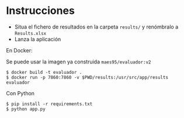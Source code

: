 # Instrucciones

- Situa el fichero de resultados en la carpeta `results/` y renómbralo a `Results.xlsx`
- Lanza la aplicación 

En Docker:

Se puede usar la imagen ya construida `maes95/evaluador:v2`
```
$ docker build -t evaluador .
$ docker run -p 7860:7860 -v $PWD/results:/usr/src/app/results evaluador
```

Con Python
```
$ pip install -r requirements.txt
$ python app.py
```